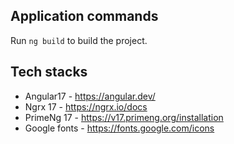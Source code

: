 ## Application commands

Run `ng build` to build the project.

## Tech stacks
- Angular17 - https://angular.dev/
- Ngrx 17 - https://ngrx.io/docs
- PrimeNg 17 - https://v17.primeng.org/installation
- Google fonts - https://fonts.google.com/icons


